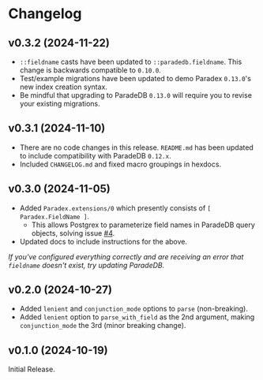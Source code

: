 # Changelog

## v0.3.2 (2024-11-22)
* `::fieldname` casts have been updated to `::paradedb.fieldname`. This change is backwards compatible to `0.10.0`.
* Test/example migrations have been updated to demo Paradex `0.13.0`'s new index creation syntax.
* Be mindful that upgrading to ParadeDB `0.13.0` will require you to revise your existing migrations.

## v0.3.1 (2024-11-10)
* There are no code changes in this release. `README.md` has been updated to include compatibility with ParadeDB `0.12.x`.
* Included `CHANGELOG.md` and fixed macro groupings in hexdocs.

## v0.3.0 (2024-11-05)
* Added `Paradex.extensions/0` which presently consists of `[ Paradex.FieldName ]`.
  * This allows Postgrex to parameterize field names in ParadeDB query objects, solving issue [#4](https://github.com/Moosieus/paradex/issues/4).
* Updated docs to include instructions for the above.

*If you've configured everything correctly and are receiving an error that `fieldname` doesn't exist, try updating ParadeDB.*

## v0.2.0 (2024-10-27)
* Added `lenient` and `conjunction_mode` options to `parse` (non-breaking).
* Added `lenient` option to `parse_with_field` as the 2nd argument, making `conjunction_mode` the 3rd (minor breaking change).

## v0.1.0 (2024-10-19)
Initial Release.
